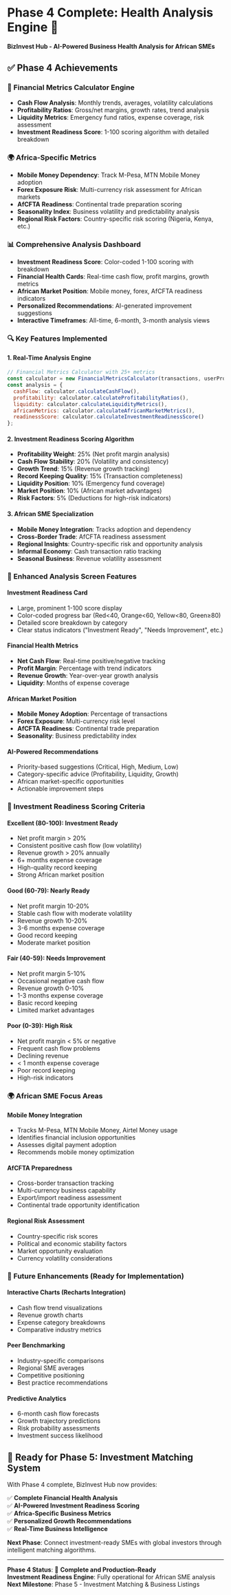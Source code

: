 # Phase 4 Complete: Health Analysis Engine 🎉

**BizInvest Hub - AI-Powered Business Health Analysis for African SMEs**

## ✅ Phase 4 Achievements

### 🧠 Financial Metrics Calculator Engine
- **Cash Flow Analysis**: Monthly trends, averages, volatility calculations
- **Profitability Ratios**: Gross/net margins, growth rates, trend analysis
- **Liquidity Metrics**: Emergency fund ratios, expense coverage, risk assessment
- **Investment Readiness Score**: 1-100 scoring algorithm with detailed breakdown

### 🌍 Africa-Specific Metrics
- **Mobile Money Dependency**: Track M-Pesa, MTN Mobile Money adoption
- **Forex Exposure Risk**: Multi-currency risk assessment for African markets
- **AfCFTA Readiness**: Continental trade preparation scoring
- **Seasonality Index**: Business volatility and predictability analysis
- **Regional Risk Factors**: Country-specific risk scoring (Nigeria, Kenya, etc.)

### 📊 Comprehensive Analysis Dashboard
- **Investment Readiness Score**: Color-coded 1-100 scoring with breakdown
- **Financial Health Cards**: Real-time cash flow, profit margins, growth metrics
- **African Market Position**: Mobile money, forex, AfCFTA readiness indicators
- **Personalized Recommendations**: AI-generated improvement suggestions
- **Interactive Timeframes**: All-time, 6-month, 3-month analysis views

### 🔍 Key Features Implemented

#### 1. **Real-Time Analysis Engine**
```javascript
// Financial Metrics Calculator with 25+ metrics
const calculator = new FinancialMetricsCalculator(transactions, userProfile);
const analysis = {
  cashFlow: calculator.calculateCashFlow(),
  profitability: calculator.calculateProfitabilityRatios(),
  liquidity: calculator.calculateLiquidityMetrics(),
  africanMetrics: calculator.calculateAfricanMarketMetrics(),
  readinessScore: calculator.calculateInvestmentReadinessScore()
};
```

#### 2. **Investment Readiness Scoring Algorithm**
- **Profitability Weight**: 25% (Net profit margin analysis)
- **Cash Flow Stability**: 20% (Volatility and consistency)
- **Growth Trend**: 15% (Revenue growth tracking)
- **Record Keeping Quality**: 15% (Transaction completeness)
- **Liquidity Position**: 10% (Emergency fund coverage)
- **Market Position**: 10% (African market advantages)
- **Risk Factors**: 5% (Deductions for high-risk indicators)

#### 3. **African SME Specialization**
- **Mobile Money Integration**: Tracks adoption and dependency
- **Cross-Border Trade**: AfCFTA readiness assessment
- **Regional Insights**: Country-specific risk and opportunity analysis
- **Informal Economy**: Cash transaction ratio tracking
- **Seasonal Business**: Revenue volatility assessment

### 📱 Enhanced Analysis Screen Features

#### **Investment Readiness Card**
- Large, prominent 1-100 score display
- Color-coded progress bar (Red<40, Orange<60, Yellow<80, Green≥80)
- Detailed score breakdown by category
- Clear status indicators ("Investment Ready", "Needs Improvement", etc.)

#### **Financial Health Metrics**
- **Net Cash Flow**: Real-time positive/negative tracking
- **Profit Margin**: Percentage with trend indicators
- **Revenue Growth**: Year-over-year growth analysis
- **Liquidity**: Months of expense coverage

#### **African Market Position**
- **Mobile Money Adoption**: Percentage of transactions
- **Forex Exposure**: Multi-currency risk level
- **AfCFTA Readiness**: Continental trade preparation
- **Seasonality**: Business predictability index

#### **AI-Powered Recommendations**
- Priority-based suggestions (Critical, High, Medium, Low)
- Category-specific advice (Profitability, Liquidity, Growth)
- African market-specific opportunities
- Actionable improvement steps

### 🎯 Investment Readiness Scoring Criteria

#### **Excellent (80-100): Investment Ready**
- Net profit margin > 20%
- Consistent positive cash flow (low volatility)
- Revenue growth > 20% annually
- 6+ months expense coverage
- High-quality record keeping
- Strong African market position

#### **Good (60-79): Nearly Ready**
- Net profit margin 10-20%
- Stable cash flow with moderate volatility
- Revenue growth 10-20%
- 3-6 months expense coverage
- Good record keeping
- Moderate market position

#### **Fair (40-59): Needs Improvement**
- Net profit margin 5-10%
- Occasional negative cash flow
- Revenue growth 0-10%
- 1-3 months expense coverage
- Basic record keeping
- Limited market advantages

#### **Poor (0-39): High Risk**
- Net profit margin < 5% or negative
- Frequent cash flow problems
- Declining revenue
- < 1 month expense coverage
- Poor record keeping
- High-risk indicators

### 🌍 African SME Focus Areas

#### **Mobile Money Integration**
- Tracks M-Pesa, MTN Mobile Money, Airtel Money usage
- Identifies financial inclusion opportunities
- Assesses digital payment adoption
- Recommends mobile money optimization

#### **AfCFTA Preparedness**
- Cross-border transaction tracking
- Multi-currency business capability
- Export/import readiness assessment
- Continental trade opportunity identification

#### **Regional Risk Assessment**
- Country-specific risk scores
- Political and economic stability factors
- Market opportunity evaluation
- Currency volatility considerations

### 🔮 Future Enhancements (Ready for Implementation)

#### **Interactive Charts (Recharts Integration)**
- Cash flow trend visualizations
- Revenue growth charts
- Expense category breakdowns
- Comparative industry metrics

#### **Peer Benchmarking**
- Industry-specific comparisons
- Regional SME averages
- Competitive positioning
- Best practice recommendations

#### **Predictive Analytics**
- 6-month cash flow forecasts
- Growth trajectory predictions
- Risk probability assessments
- Investment success likelihood

## 🚀 Ready for Phase 5: Investment Matching System

With Phase 4 complete, BizInvest Hub now provides:

✅ **Complete Financial Health Analysis**  
✅ **AI-Powered Investment Readiness Scoring**  
✅ **Africa-Specific Business Metrics**  
✅ **Personalized Growth Recommendations**  
✅ **Real-Time Business Intelligence**  

**Next Phase**: Connect investment-ready SMEs with global investors through intelligent matching algorithms.

---

**Phase 4 Status**: 🎉 **Complete and Production-Ready**  
**Investment Readiness Engine**: Fully operational for African SME analysis  
**Next Milestone**: Phase 5 - Investment Matching & Business Listings